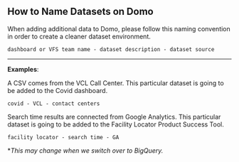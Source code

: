 ## How to Name Datasets on Domo
When adding additional data to Domo, please follow this naming convention in order to create a cleaner dataset environment. 

`dashboard or VFS team name - dataset description - dataset source`

---

**Examples**:

A CSV comes from the VCL Call Center. This particular dataset is going to be added to the Covid dashboard.

`covid - VCL - contact centers`

Search time results are connected from Google Analytics. This particular dataset is going to be added to the Facility Locator Product Success Tool.

`facility locator - search time - GA`

**This may change when we switch over to BigQuery.*
